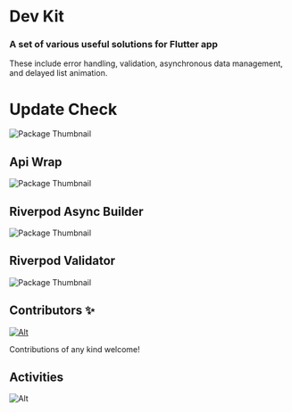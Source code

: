 # Dev Kit

### A set of various useful solutions for Flutter app

These include error handling, validation, asynchronous data management, and delayed list animation.

# Update Check

![Package Thumbnail](https://github.com/user-attachments/assets/c6407043-0941-4ed3-aae4-a4323702eb29)

## Api Wrap

![Package Thumbnail](https://github.com/user-attachments/assets/2f549930-5647-4361-a53c-92f2bd94b30c)

## Riverpod Async Builder

![Package Thumbnail](https://github.com/user-attachments/assets/7240a6b8-f4e3-4b2c-8665-81b16abf5a6d)

## Riverpod Validator

![Package Thumbnail](https://github.com/user-attachments/assets/f3ed8e15-0428-495e-bbe0-2849a6358ab7)

## Contributors ✨

[![Alt](https://opencollective.com/dev_kit/contributors.svg?width=890&button=false)](https://github.com/remarkablemark/dev_kit/graphs/contributors)

Contributions of any kind welcome!

## Activities

![Alt](https://repobeats.axiom.co/api/embed/732b41cfc45839e3b078304e6b46ca0da7bd7f15.svg "Repobeats analytics image")